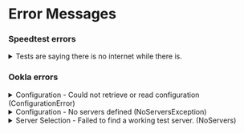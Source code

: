 # Error Messages

### Speedtest errors

<details>

<summary>Tests are saying there is no internet while there is.</summary>

When a speedtest is being processed Speedtest Tracker will make a call to [http://icanhazip.com](http://icanhazip.com) to get your external IP address. This is done to determine if your server has access to the internet and to check if your external IP address (WAN IP) should be skipped.

Some DNS blocks lists will block this domain, if you're getting errors and your server has access to the internet you'll need to add this to your allow lists.

</details>

### Ookla errors

<details>

<summary>Configuration - Could not retrieve or read configuration (ConfigurationError)</summary>

This is usually thrown when the CLI fails to reach the internet (internet down) or the specified server.

</details>

<details>

<summary>Configuration - No servers defined (NoServersException)</summary>

This usually means the defined server is no longer available. Remove it from your server list and try testing with a different server.

</details>

<details>

<summary>Server Selection - Failed to find a working test server. (NoServers)</summary>

Not 100% sure what causes this exception yet but it's likely when the CLI can't locate a local server. You should specify a list of servers to see if that addresses the issue.

</details>
